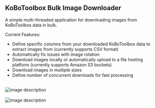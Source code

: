 <!-- ABOUT THE PROJECT -->
## KoBoToolbox Bulk Image Downloader

A simple multi-threaded application for downloading images from KoBoToolbox data in bulk.

Current Features:
* Define specific columns from your downloaded KoBoToolbox data to extract images from (currently supports CSV format)
* Automatically fix issues with image rotation
* Download images locally or automatically upload to a file hosting platform (currently supports Amazon S3 buckets)
* Download images in multiple sizes
* Define number of concurrent downloads for fast processing
<br><br>

![image description](https://i.imgur.com/ERcgtsl.png)<br><br>
![image description](https://i.imgur.com/mn36lB9.png)
